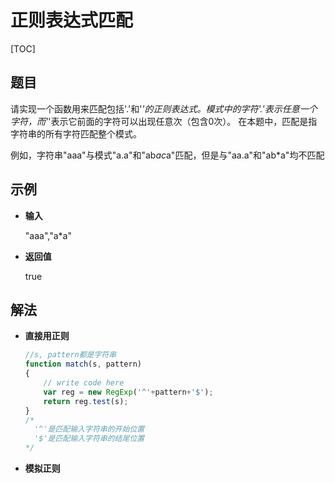 # 正则表达式匹配

[TOC]

## 题目

请实现一个函数用来匹配包括'.'和'*'的正则表达式。模式中的字符'.'表示任意一个字符，而'*'表示它前面的字符可以出现任意次（包含0次）。 在本题中，匹配是指字符串的所有字符匹配整个模式。

例如，字符串"aaa"与模式"a.a"和"ab*ac*a"匹配，但是与"aa.a"和"ab*a"均不匹配



## 示例

- **输入**

  "aaa","a*a"

- **返回值**

  true



## 解法

- **直接用正则**

  ```javascript
  //s, pattern都是字符串
  function match(s, pattern)
  {
      // write code here
      var reg = new RegExp('^'+pattern+'$');
      return reg.test(s);
  }
  /*
    '^'是匹配输入字符串的开始位置
    '$'是匹配输入字符串的结尾位置
  */
  ```

- **模拟正则**

  

